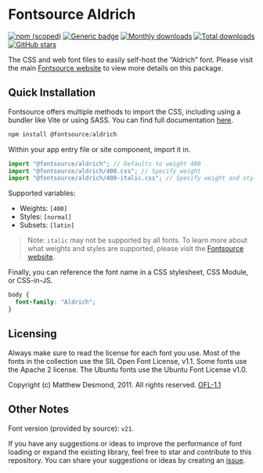 # Fontsource Aldrich

[![npm (scoped)](https://img.shields.io/npm/v/@fontsource/aldrich?color=brightgreen)](https://www.npmjs.com/package/@fontsource/aldrich) [![Generic badge](https://img.shields.io/badge/fontsource-passing-brightgreen)](https://github.com/fontsource/fontsource) [![Monthly downloads](https://badgen.net/npm/dm/@fontsource/aldrich)](https://github.com/fontsource/fontsource) [![Total downloads](https://badgen.net/npm/dt/@fontsource/aldrich)](https://github.com/fontsource/fontsource) [![GitHub stars](https://img.shields.io/github/stars/fontsource/fontsource.svg?style=social&label=Star)](https://github.com/fontsource/fontsource/stargazers)

The CSS and web font files to easily self-host the “Aldrich” font. Please visit the main [Fontsource website](https://fontsource.org/fonts/aldrich) to view more details on this package.

## Quick Installation

Fontsource offers multiple methods to import the CSS, including using a bundler like Vite or using SASS. You can find full documentation [here](https://fontsource.org/docs/getting-started/introduction).

```javascript
npm install @fontsource/aldrich
```

Within your app entry file or site component, import it in.

```javascript
import "@fontsource/aldrich"; // Defaults to weight 400
import "@fontsource/aldrich/400.css"; // Specify weight
import "@fontsource/aldrich/400-italic.css"; // Specify weight and style
```

Supported variables:
- Weights: `[400]`
- Styles: `[normal]`
- Subsets: `[latin]`

> Note: `italic` may not be supported by all fonts. To learn more about what weights and styles are supported, please visit the [Fontsource website](https://fontsource.org/fonts/aldrich).

Finally, you can reference the font name in a CSS stylesheet, CSS Module, or CSS-in-JS.

```css
body {
  font-family: "Aldrich";
}
```

## Licensing
Always make sure to read the license for each font you use. Most of the fonts in the collection use the SIL Open Font License, v1.1. Some fonts use the Apache 2 license. The Ubuntu fonts use the Ubuntu Font License v1.0.

Copyright (c) Matthew Desmond, 2011. All rights reserved.
[OFL-1.1](https://openfontlicense.org)

## Other Notes
Font version (provided by source): `v21`.

If you have any suggestions or ideas to improve the performance of font loading or expand the existing library, feel free to star and contribute to this repository. You can share your suggestions or ideas by creating an [issue](https://github.com/fontsource/fontsource/issues).